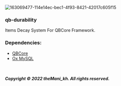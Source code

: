 
![163069477-114e14ec-bec1-4f93-8421-42017c605f15](https://user-images.githubusercontent.com/81551013/194914283-b31e25f8-a599-45a3-a5bd-70ddf17bb937.png)

### qb-durability
Items Decay System For QBCore Framework.

### Dependencies:
* [QBCore](https://github.com/qbcore-framework/qb-core)
* [Ox MySQL](https://github.com/overextended/oxmysql)

<br>

##### Copyright © 2022 theMani_kh. All rights reserved.
